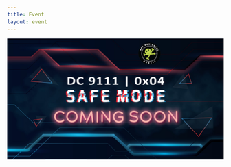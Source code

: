 ```yaml
---
title: Event
layout: event
---
```


<section id="event" class="has-text-centered">

  <img src="/resources/coming soon.png"/>
</section>  
